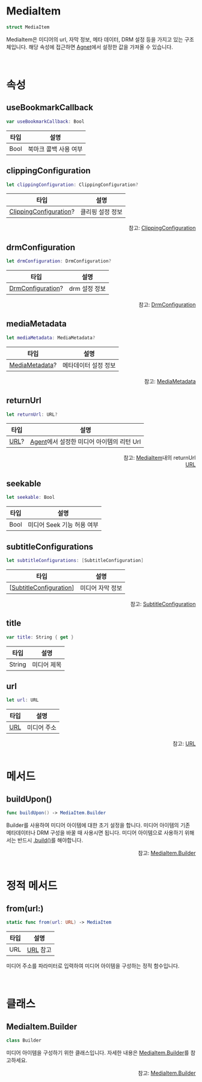# MediaItem

```swift
struct MediaItem
```

MediaItem은 미디어의 url, 자막 정보, 메타 데이터, DRM 설정 등을 가지고 있는 구조체입니다. 해당 속성에 접근하면 [Agnet](../../../agent/home.md)에서 설정한 값을 가져올 수 있습니다.

<br>

# 속성

## useBookmarkCallback

```swift
var useBookmarkCallback: Bool
```

|타입|설명|
|:--:|--|
|Bool| 북마크 콜백 사용 여부 |

## clippingConfiguration

```swift
let clippingConfiguration: ClippingConfiguration?
```

|타입|설명|
|:--:|--|
|[ClippingConfiguration](../clipping-configuration/home.md)?| 클리핑 설정 정보 |

<div align="right">
참고: <a href="../clipping-configuration/home.md">ClippingConfiguration</a>
</div>

## drmConfiguration

```swift
let drmConfiguration: DrmConfiguration?
```

|타입|설명|
|:--:|--|
|[DrmConfiguration](../drm-configuration/home.md)?| drm 설정 정보 |

<div align="right">
참고: <a href="../drm-configuration/home.md">DrmConfiguration</a>
</div>

## mediaMetadata

```swift
let mediaMetadata: MediaMetadata?
```

|타입|설명|
|:--:|--|
|[MediaMetadata](../media-metadata/home.md)?|메타데이터 설정 정보|

<div align="right">
참고: <a href="../media-metadata/home.md">MediaMetadata</a>
</div>

## returnUrl

```swift
let returnUrl: URL?
```

|타입|설명|
|:--:|--|
|[URL](https://developer.apple.com/documentation/foundation/url)?|[Agent](../../../agent/home.md)에서 설정한 미디어 아이템의 리턴 Url|

<div align="right">
참고: <a href="../../../agent/home.md#mediaitem">MediaItem</a>내의 returnUrl<br>
<a href="https://developer.apple.com/documentation/foundation/url">URL</a>
</div>

## seekable

```swift
let seekable: Bool
```

|타입|설명|
|:--:|--|
|Bool|미디어 Seek 기능 허용 여부|

## subtitleConfigurations

```swift
let subtitleConfigurations: [SubtitleConfiguration]
```

|타입|설명|
|:--:|--|
|\[[SubtitleConfiguration](../subtitle-configuration/home.md)\]| 미디어 자막 정보|

<div align="right">
참고: <a href="../subtitle-configuration/home.md">SubtitleConfiguration</a>
</div>

## title

```swift
var title: String { get }
```

|타입|설명|
|:--:|--|
|String|미디어 제목|

## url

```swift
let url: URL
```

|타입|설명|
|:--:|--|
|[URL](https://developer.apple.com/documentation/foundation/url)|미디어 주소|

<div align="right">
참고: <a href="https://developer.apple.com/documentation/foundation/url">URL</a>
</div>

<br>

# 메서드

## buildUpon()

```swift
func buildUpon() -> MediaItem.Builder
```

Builder를 사용하여 미디어 아이템에 대한 초기 설정을 합니다. 미디어 아이템의 기존 메타데이터나 DRM 구성을 바꿀 때 사용시면 됩니다. 미디어 아이템으로 사용하기 위해서는 반드시 [.build()](../../class/media-item-builder/home.md#build)를 해야합니다.

<div align="right">
참고: <a href="#mediaitembuilder">MediaItem.Builder</a>
</div>

<br>

# 정적 메서드 

## from(url:)

```swift
static func from(url: URL) -> MediaItem
```

|타입|설명|
|:--:|:--:|
|URL|[URL](https://developer.apple.com/documentation/foundation/url) 참고|

미디어 주소를 파라미터로 입력하여 미디어 아이템을 구성하는 정적 함수입니다.

<br>

# 클래스

## MediaItem.Builder

```swift
class Builder
```

미디어 아이템을 구성하기 위한 클래스입니다. 자세한 내용은 [MediaItem.Builder](../../class/media-item-builder/home.md)를 참고하세요.

<div align="right">
참고: <a href="../../class/media-item-builder/home.md">MediaItem.Builder</a>
</div>
